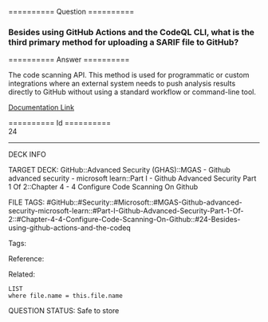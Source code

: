 ========== Question ==========  

### Besides using GitHub Actions and the CodeQL CLI, what is the third primary method for uploading a SARIF file to GitHub?  

========== Answer ==========  

The code scanning API. This method is used for programmatic or custom integrations where an external system needs to push analysis results directly to GitHub without using a standard workflow or command-line tool.

[Documentation Link](https://learn.microsoft.com/en-us/training/modules/configure-code-scanning/3-enable-code-scanning-with-third-party-tools)

========== Id ==========  
24

---

DECK INFO

TARGET DECK: GitHub::Advanced Security (GHAS)::MGAS - Github advanced security - microsoft learn::Part I - Github Advanced Security Part 1 Of 2::Chapter 4 - 4 Configure Code Scanning On Github

FILE TAGS: #GitHub::#Security::#Microsoft::#MGAS-Github-advanced-security-microsoft-learn::#Part-I-Github-Advanced-Security-Part-1-Of-2::#Chapter-4-4-Configure-Code-Scanning-On-Github::#24-Besides-using-github-actions-and-the-codeq

Tags:

Reference:

Related:

```dataview
LIST
where file.name = this.file.name
```

QUESTION STATUS: Safe to store
